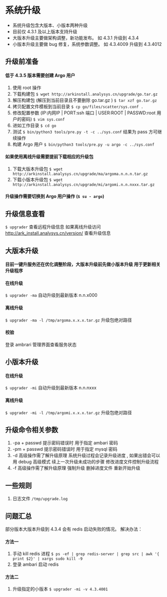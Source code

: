 # 系统升级
* 系统升级包含大版本、小版本两种升级
* 目前仅 4.3.1 及以上版本支持升级  
* 大版本升级主要做架构调整，新功能发布。 如 4.3.1 升级到 4.3.4
* 小版本升级主要做 bug 修复，系统参数调整。 如 4.3.4009 升级到 4.3.4012
## 升级前准备
#### 低于 4.3.5 版本需要创建 Argo 用户
1. 使用 root 操作
1. 下载构建包 `$ wget http://arkinstall.analysys.cn/upgrade/go.tar.gz`
1. 解压构建包 (解压到当前目录且不要删除 go.tar.gz ) `$ tar xzf go.tar.gz` 
1. 拷贝配置文件模板到当前目录  `$ cp go/files/scatter/sys.conf .` 
1. 修改配置参数 (IP:内网IP | PORT:ssh 端口 | USER:ROOT | PASSWD:root 用户的密码) `$ vim sys.conf`
1. 进如工作目录 `$ cd go`
1. 测试 `$ bin/python3 tools/pre.py -t -c ../sys.conf`  结果为 pass 方可继续操作
1. 构建 Argo 用户 `$ bin/python3 tools/pre.py -u argo -c ../sys.conf`
#### 如果使用离线升级需要提前下载相应的升级包
1. 下载大版本升级包 `$ wget http://arkinstall.analysys.cn/upgrade/ma/argoma.n.n.n.tar.gz`
1. 下载小版本升级包 `$ wget http://arkinstall.analysys.cn/upgrade/mi/argomi.n.n.nxxx.tar.gz`
#### 升级操作需要切换到 Argo 用户操作 (`$ su - argo`)
## 升级信息查看
`$ upgrader`    查看远程升级信息  如果离线升级访问 http://ark_install.analysys.cn/version/ 查看升级信息
## 大版本升级
#### 目前一键升服务还在优化调整阶段，大版本升级前先做小版本升级 用于更新相关升级程序
#### 在线升级  
`$ upgrader -ma`    自动升级到最新版本 n.n.x000
#### 离线升级  
`$ upgrader -ma -l /tmp/argoma.x.x.x.tar.gz`  升级包绝对路径  
#### 校验
登录 ambrari 管理界面查看服务状态
## 小版本升级
#### 在线升级  
`$ upgrader -mi`     自动升级到最新版本 n.n.nxxx
#### 离线升级  
`$ upgrader -mi -l /tmp/argomi.x.x.x.tar.gz`  升级包绝对路径 
## 升级命令相关参数
1. -pa  + passwd  提示密码错误时 用于指定 ambari 密码  
1. -pm  + passwd 提示密码错误时 用于指定 mysql 密码
1. -d  高级操作需了解升级原理 系统升级过程会记录升级进度 , 如果出错会可以用 debug 高级模式 续上一次升级未成功的步骤 修改进度文件控制升级流程 
1. -f  高级操作需了解升级原理 强制升级 删掉进度文件 重新开始升级
## 一些规则
1. 日志文件 `/tmp/upgrade.log`
## 问题汇总
部分版本大版本升级到 4.3.4 会有 redis 启动失败的情况。
解决办法：
#### 方法一
1. 手动 kill redis 进程 `$ ps -ef | grep redis-server | grep src | awk '{ print $2}' | xargs sudo kill -9`  
1. 登录 ambari 启动 redis   
#### 方法二
1. 升级指定的小版本 `$ upgrader -mi -v 4.3.4001`

